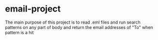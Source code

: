# email-project
The main purpose of this project is to read .eml files and run search patterns on any part of body and return the email addresses of "To" when pattern is a hit
